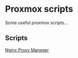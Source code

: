 # Proxmox scripts

Some useful proxmox scripts...

## Scripts

[Nginx Proxy Manager](https://github.com/hyamine/proxmox-scripts/tree/main/lxc/nginx-proxy-manager)